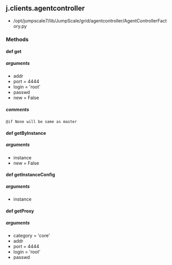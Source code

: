 ## j.clients.agentcontroller

- /opt/jumpscale7/lib/JumpScale/grid/agentcontroller/AgentControllerFactory.py

### Methods

#### def get 
##### arguments

- addr
- port = 4444
- login = 'root'
- passwd
- new = False

##### comments

```
@if None will be same as master

```

#### def getByInstance 
##### arguments

- instance
- new = False
#### def getInstanceConfig 
##### arguments

- instance
#### def getProxy 
##### arguments

- category = 'core'
- addr
- port = 4444
- login = 'root'
- passwd
